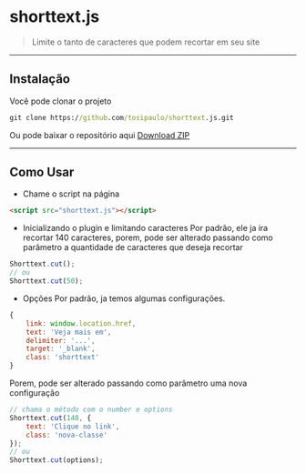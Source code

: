 # shorttext.js

> Limite o tanto de caracteres que podem recortar em seu site

----
## Instalação
Você pode clonar o projeto

```cmd
git clone https://github.com/tosipaulo/shorttext.js.git
```
Ou pode baixar o repositório aqui [Download ZIP](https://github.com/modugno/shorttext.js/archive/master.zip)

----
## Como Usar
* Chame o script na página

```html
<script src="shorttext.js"></script>
```

* Inicializando o plugin e limitando caracteres
Por padrão, ele ja ira recortar 140 caracteres, porem, pode ser alterado passando como parâmetro a quantidade de caracteres que deseja recortar
```javascript
Shorttext.cut();
// ou
Shorttext.cut(50);
```

* Opções
Por padrão, ja temos algumas configurações.
```javascript
{
    link: window.location.href,
    text: 'Veja mais em',
    delimiter: '...',
    target: '_blank',
    class: 'shorttext'
}
```
Porem, pode ser alterado passando como parâmetro uma nova configuração
```javascript
// chama o método com o number e options 
Shorttext.cut(140, {
    text: 'Clique no link',
    class: 'nova-classe'
});
// ou
Shorttext.cut(options);
```
